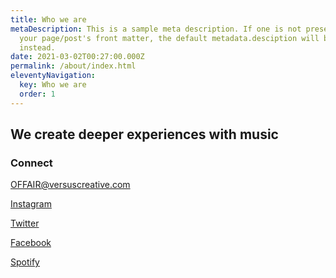 ```yaml
---
title: Who we are
metaDescription: This is a sample meta description. If one is not present in
  your page/post's front matter, the default metadata.desciption will be used
  instead.
date: 2021-03-02T00:27:00.000Z
permalink: /about/index.html
eleventyNavigation:
  key: Who we are
  order: 1
---
```

## **We create deeper experiences with music**



### Connect

[OFFAIR@versuscreative.com](mailto:OFFAIR@versuscreative.com) 

[Instagram](https://instagram.com/offair)

[Twitter](https://twitter.com/offair)

[Facebook](https://facebook.com/offair)

[Spotify](https://open.spotify.com/user/4bky1y9i84itvunr6ri0ranqn?si=V2Mr3PfYTU-SP_Lc7KM04w)